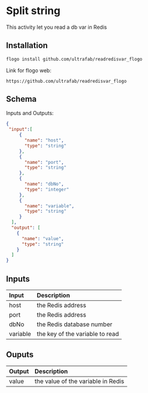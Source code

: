 # Split string
This activity let you read a db var in Redis


## Installation

```bash
flogo install github.com/ultrafab/readredisvar_flogo
```
Link for flogo web:
```
https://github.com/ultrafab/readredisvar_flogo
```

## Schema
Inputs and Outputs:

```json
{
 "input":[
     {
       "name": "host",
       "type": "string"
     },
     {
       "name": "port",
       "type": "string"
     },
     {
       "name": "dbNo",
       "type": "integer"
     },
     {
       "name": "variable",
       "type": "string"
     }
  ],
  "output": [
    {
      "name": "value",
      "type": "string"
    }
  ]
}
```
## Inputs
| Input   | Description    |
|:----------|:---------------|
| host    | the Redis address |
| port    | the Redis address |
| dbNo    | the Redis database number |
| variable    | the key of the variable to read |

## Ouputs
| Output   | Description    |
|:----------|:---------------|
| value    | the value of the variable in Redis |
